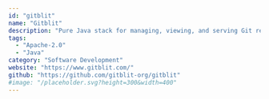```yaml
---
id: "gitblit"
name: "Gitblit"
description: "Pure Java stack for managing, viewing, and serving Git repositories."
tags:
  - "Apache-2.0"
  - "Java"
category: "Software Development"
website: "https://www.gitblit.com/"
github: "https://github.com/gitblit-org/gitblit"
#image: "/placeholder.svg?height=300&width=400"
---
```


